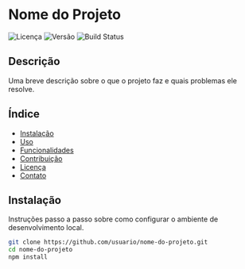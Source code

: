 # Nome do Projeto

![Licença](https://img.shields.io/github/license/usuario/nome-do-projeto)
![Versão](https://img.shields.io/github/v/tag/usuario/nome-do-projeto)
![Build Status](https://img.shields.io/github/actions/workflow/status/usuario/nome-do-projeto/build.yml)

## Descrição

Uma breve descrição sobre o que o projeto faz e quais problemas ele resolve.

## Índice

- [Instalação](#instalação)
- [Uso](#uso)
- [Funcionalidades](#funcionalidades)
- [Contribuição](#contribuição)
- [Licença](#licença)
- [Contato](#contato)

## Instalação

Instruções passo a passo sobre como configurar o ambiente de desenvolvimento local. 

```bash
git clone https://github.com/usuario/nome-do-projeto.git
cd nome-do-projeto
npm install


